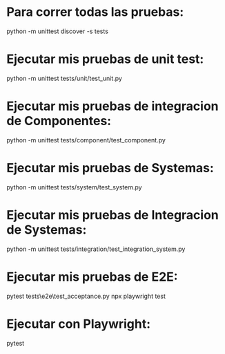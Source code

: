 
# Para correr todas las pruebas:
python -m unittest discover -s tests


# Ejecutar mis pruebas de unit test:
python -m unittest tests/unit/test_unit.py


# Ejecutar mis pruebas de integracion de Componentes:
python -m unittest tests/component/test_component.py    


# Ejecutar mis pruebas de Systemas:
python -m unittest tests/system/test_system.py

# Ejecutar mis pruebas de Integracion de Systemas:
python -m unittest tests/integration/test_integration_system.py

# Ejecutar mis pruebas de E2E:
pytest tests\e2e\test_acceptance.py
npx playwright test


# Ejecutar con Playwright:
pytest
